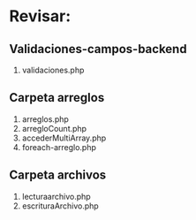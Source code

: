 # Revisar:

## Validaciones-campos-backend
1. validaciones.php

## Carpeta arreglos
1. arreglos.php
2. arregloCount.php
3. accederMultiArray.php
4. foreach-arreglo.php

## Carpeta archivos

1. lecturaarchivo.php
2. escrituraArchivo.php
